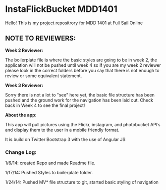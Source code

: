 <h1>InstaFlickBucket MDD1401</h1>

<p>Hello! This is my project repositrory for MDD 1401 at Full Sail Online</p>

<h2>NOTE TO REVIEWERS:</h2>

<p><strong>Week 2 Reviewer:</strong></p>
<p>The boilerplate file is where the basic styles are going to be in week 2, the application will not be pushed until week 4 so if you are my week 2 reviewer please look in the correct folders before you say that there is not enough to review or some equivalent statement.</p>

<p><strong>Week 3 Reviewer:</strong></p>
<p>Sorry there is not a lot to "see" here yet, the basic file structure has been pushed and the ground work for the navigation has been laid out. Check back in Week 4 to see the final project!</p>

<p><strong>About the app:</strong></p>

<p>This app will pull pictures using the Flickr, instagram, and photobucket API’s and display them to the user in a mobile friendly format.</p>

<p>It is build on Twitter Bootstrap 3 with the use of Angular JS</p>

<h3>Change Log:</h3>

<p>1/6/14: created Repo and made Readme file.</p>

<p>1/17/14: Pushed Styles to boilerplate folder.</p>

<p>1/24/14: Pushed MV* file structure to git, started basic styling of navigation</p>
